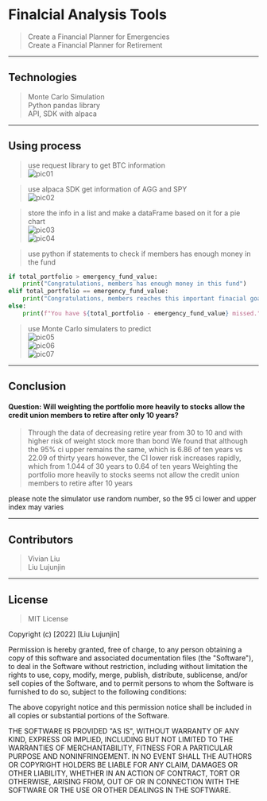 # Finalcial Analysis Tools   

  > Create a Financial Planner for Emergencies   
  Create a Financial Planner for Retirement   
---  

## Technologies  

  > Monte Carlo Simulation    
  Python pandas library   
  API, SDK with alpaca
---   

## Using process

  > use request library to get BTC information       
![pic01]("https://github.com/liulujunjin-vivian/Module5/blob/main/Pics/01.jpg")    

  > use alpaca SDK get information of AGG and SPY    
![pic02]("https://github.com/liulujunjin-vivian/Module5/blob/main/Pics/02.jpg")     

  > store the info in a list and make a dataFrame based on it for a pie chart    
![pic03]("https://github.com/liulujunjin-vivian/Module5/blob/main/Pics/03.jpg")        
![pic04]("https://github.com/liulujunjin-vivian/Module5/blob/main/Pics/04.jpg")   

  > use python if statements to check if members has enough money in the fund
```python
if total_portfolio > emergency_fund_value:
    print("Congratulations, members has enough money in this fund")
elif total_portfolio == emergency_fund_value:
    print("Congratulations, members reaches this important finacial goal")
else:
    print(f"You have ${total_portfolio - emergency_fund_value} missed.")
```

   > use Monte Carlo simulaters to predict    
![pic05]("https://github.com/liulujunjin-vivian/Module5/blob/main/Pics/05.jpg")    
![pic06]("https://github.com/liulujunjin-vivian/Module5/blob/main/Pics/06.jpg")    
![pic07]("https://github.com/liulujunjin-vivian/Module5/blob/main/Pics/07.jpg")    

---

## Conclusion
#### Question: Will weighting the portfolio more heavily to stocks allow the credit union members to retire after only 10 years?
  > Through the data of decreasing retire year from 30 to 10
  and with higher risk of weight stock more than bond
  We found that although the 95% ci upper remains the same, which is 6.86 of ten years vs 22.09 of thirty years
  however, the CI lower risk increases rapidly, which from 1.044 of 30 years to 0.64 of ten years
  Weighting the portfolio more heavily to stocks seems not allow the credit union members to retire after 10 years
  
  please note the simulator use random number, so the 95 ci lower and upper index may varies

 ---   

## Contributors
  > Vivian Liu    
    Liu Lujunjin   
---
## License

  > MIT License

Copyright (c) [2022] [Liu Lujunjin]

Permission is hereby granted, free of charge, to any person obtaining a copy of this software and associated documentation files (the "Software"), to deal in the Software without restriction, including without limitation the rights to use, copy, modify, merge, publish, distribute, sublicense, and/or sell copies of the Software, and to permit persons to whom the Software is furnished to do so, subject to the following conditions:

The above copyright notice and this permission notice shall be included in all copies or substantial portions of the Software.

THE SOFTWARE IS PROVIDED "AS IS", WITHOUT WARRANTY OF ANY KIND, EXPRESS OR IMPLIED, INCLUDING BUT NOT LIMITED TO THE WARRANTIES OF MERCHANTABILITY, FITNESS FOR A PARTICULAR PURPOSE AND NONINFRINGEMENT. IN NO EVENT SHALL THE AUTHORS OR COPYRIGHT HOLDERS BE LIABLE FOR ANY CLAIM, DAMAGES OR OTHER LIABILITY, WHETHER IN AN ACTION OF CONTRACT, TORT OR OTHERWISE, ARISING FROM, OUT OF OR IN CONNECTION WITH THE SOFTWARE OR THE USE OR OTHER DEALINGS IN THE SOFTWARE.


	


